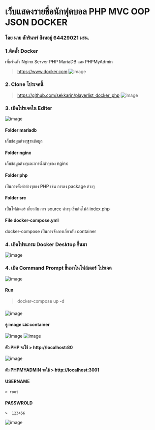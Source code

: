 # เว็บแสดงรายชื่อนักฟุตบอล PHP MVC OOP JSON DOCKER
### โดย นาย ศักรินทร์ สิงหอยู่ 64429021 มรน.
### 1.ติดตั้ง Docker 
เพื่มรันตัว Nginx Server PHP MariaDB และ PHPMyAdmin 
> https://www.docker.com
![image](https://user-images.githubusercontent.com/73205970/222142805-63e41f1a-98de-4074-892d-6d2164290af8.png)

### 2. Clone โปรเจคนี้
> https://github.com/sekkarin/playerlist_docker_php
![image](https://user-images.githubusercontent.com/73205970/222143219-ce53c7b1-5b2b-4886-b89d-8ef989ef8e7a.png)
### 3. เปิดโปรเจคใน Editer
![image](https://user-images.githubusercontent.com/73205970/222143633-780c5a56-e852-45f7-824e-e0620cd64239.png)
#### Folder mariadb 
 เก็บข้อมูลต่างๆฐานข้อมูล
#### Folder nginx 
 เก็บข้อมูลต่างๆและการตั้ง่ค่าๆของ nginx
#### Folder php 
 เป็นการตั้งค่าต่างๆของ PHP เช่น การลง package ต่างๆ
#### Folder src 
 เป็นโฟล์เดอร์ เกี่ยวกับ การ source ต่างๆ เริ่มต้นไฟล์ index.php
 #### File docker-compose.yml 
 docker-compose เป็นการจัดการเกี่ยวกับ container 
### 4. เปิดโปรแกรม Docker Desktop ขึ้นมา
 ![image](https://user-images.githubusercontent.com/73205970/222147398-27e580cf-1dc0-40b3-885c-48bbe0f9ea0f.png)
### 4. เปิด Command Prompt ขึ้นมาในโฟล์เดอร์ โปรเจค
![image](https://user-images.githubusercontent.com/73205970/222147950-cd611650-a12c-494d-a3e1-2de36ca37746.png)
#### Run 
  > docker-compose up -d  
###
![image](https://user-images.githubusercontent.com/73205970/222149444-137c4ce6-0aa9-4547-a207-6f3206da07cc.png)
#### ดู image และ container
![image](https://user-images.githubusercontent.com/73205970/222150182-4ef28685-f33c-4aef-bc7c-3196c6064287.png)
![image](https://user-images.githubusercontent.com/73205970/222150251-6efa38e5-83b6-4cd4-8007-ecbeb95bc252.png)
#### ตัว PHP จะใช้ > http://localhost:80
![image](https://user-images.githubusercontent.com/73205970/222151573-eb1ffe74-bb63-4db0-af5c-42695d8029c6.png)
#### ตัว PHPMYADMIN จะใช้ > http://localhost:3001
  #### USERNAME 
    > root
  #### PASSWROLD 
    >  123456
![image](https://user-images.githubusercontent.com/73205970/222150831-22802a03-23e7-4917-ab6b-481bca5ffd21.png)







